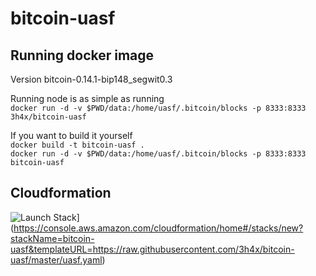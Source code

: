 # bitcoin-uasf
## Running docker image

Version bitcoin-0.14.1-bip148_segwit0.3

Running node is as simple as running  
`docker run -d -v $PWD/data:/home/uasf/.bitcoin/blocks -p 8333:8333 3h4x/bitcoin-uasf`

If you want to build it yourself  
`docker build -t bitcoin-uasf .`  
`docker run -d -v $PWD/data:/home/uasf/.bitcoin/blocks -p 8333:8333 bitcoin-uasf`

## Cloudformation

![Launch Stack](https://cdn.rawgit.com/buildkite/cloudformation-launch-stack-button-svg/master/launch-stack.svg)](https://console.aws.amazon.com/cloudformation/home#/stacks/new?stackName=bitcoin-uasf&templateURL=https://raw.githubusercontent.com/3h4x/bitcoin-uasf/master/uasf.yaml)
